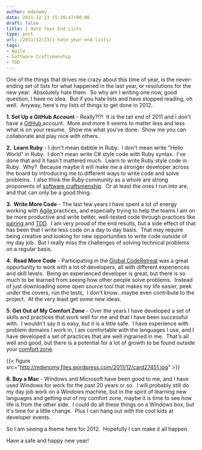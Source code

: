 ```yaml
---
author: mdenomy
date: 2011-12-23 15:39:47+00:00
draft: false
title: I Hate Year End Lists
type: post
url: /2011/12/23/i-hate-year-end-lists/
tags:
- Agile
- Software Craftsmanship
- TDD
---
```


One of the things that drives me crazy about this time of year, is the never-ending set of lists for what happened in the last year, or resolutions for the new year.  Absolutely hate them.  So why am I writing one now, good question, I have no idea.  But if you hate lists and have stopped reading, oh well.  Anyway, here's my lists of things to get done in 2012.

**1. Set Up a GitHub Account** - Really?!?!  It is the tail end of 2011 and I don't have a [GitHub ](https://github.com/)account.  More and more it seems to matter less and less what is on your resume.  Show me what you've done.  Show me you can collaborate and play nice with others.

**2.  Learn Ruby** - I don't mean dabble in Ruby.  I don't mean write "Hello World" in Ruby.  I don't mean write C# style code with Ruby syntax.  I've done that and it hasn't mattered much.  Learn to write Ruby style code in Ruby.  Why?  Because maybe it will make me a stronger developer across the board by introducing me to different ways to write code and solve problems.  I also think the Ruby community as a whole are strong proponents of [software craftsmenship](http://softwarecraftsmanship.org/).  Or at least the ones I run into are, and that can only be a good thing.

**3.  Write More Code** - The last few years I have spent a lot of energy working with [Agile ](http://mdenomy.wordpress.com/category/agile/)practices, and especially trying to help the teams I am on be more productive and write better, well-tested code through practices like [pairing ](/tags/pair-programming/)and [TDD](/tags/tdd/).  I am very proud of the end results, but a side effect of that has been that I write less code on a day to day basis.  That may require being creative and looking for new opportunities to write code outside of my day job.  But I really miss the challenges of solving technical problems on a regular basis.

**4.  Read More Code** - Participating in the [Global CodeRetreat](http://coderetreat.org/) was a great opportunity to work with a lot of developers, all with different experiences and skill levels.  Being an experienced developer is great, but there is so much to be learned from seeing how other people solve problems.  Instead of just downloading some open source tool that makes my life easier, peek under the covers, run the tests,  I don't know...maybe even contribute to the project.  At the very least get some new ideas.

**5. Get Out of My Comfort Zone** - Over the years I have developed a set of skills and practices that work well for me and that I have been successful with.  I wouldn't say it is easy, but it is a little safe.  I have experience with problem domains I work in, I am comfortable with the languages I use, and I have developed a set of practices that are well ingrained in me.  That's all well and good, but there is a potential for a lot of growth to be found outside your [comfort zone](http://thisisindexed.com/2010/11/stretching-is-good-stuff/).

{{< figure src="http://mdenomy.files.wordpress.com/2011/12/card27451.jpg" >}}

**6. Buy a Mac** - Windows and Microsoft have been good to me, and I have used Windows for work for the past 20 years or so.  I will probably still do my day job work on a Windows machine, but in the spirit of learning new languages and getting out of my comfort zone, maybe it is time to see how life is from the other side.  I could do all these things on a Windows box, but it's time for a little change.  Plus I can hang out with the cool kids at developer events.

So I am seeing a theme here for 2012.  Hopefully I can make it all happen.

Have a safe and happy new year!
